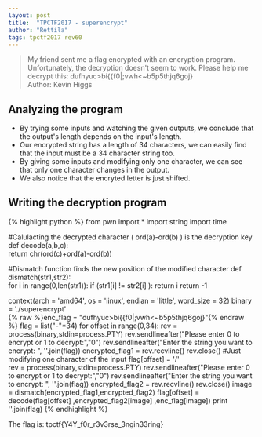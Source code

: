 ```yaml
---
layout: post
title:  "TPCTF2017 - superencrypt"
author: "Rettila"
tags: tpctf2017 rev60
---
```


> My friend sent me a flag encrypted with an encryption program. Unfortunately, the decryption doesn't seem to work. Please help me decrypt this: dufhyuc\>bi\{\{f0\|;vwh\<\~b5p5thjq6goj\}  
Author: Kevin Higgs

## Analyzing the program
- By trying some inputs and watching the given outputs, we conclude that the output's length depends on the input's length.
- Our encrypted string has a length of 34 characters, we can easily find that the input must be a 34 character string too.
- By giving some inputs and modifying only one character, we can see that only one character changes in the output. 
- We also notice that the encryted letter is just shifted.

## Writing the decryption program
{% highlight python %}
from pwn import *
import string
import time

#Calulacting the decrypted character ( ord(a)-ord(b) ) is the decryption key
def decode(a,b,c):	
	return chr(ord(c)+ord(a)-ord(b)) 

#Dismatch function finds the new position of the modified character
def dismatch(str1,str2):	
    for i in range(0,len(str1)):
        if (str1[i] != str2[i] ):
            return i
    return -1
	
context(arch = 'amd64', os = 'linux', endian = 'little', word_size = 32)
binary = './superencrypt'  
{% raw %}enc_flag = "dufhyuc>bi{{f0|;vwh<~b5p5thjq6goj}"{% endraw %}
flag = list("-"*34)
for offset in range(0,34):
    rev = process(binary,stdin=process.PTY)
    rev.sendlineafter("Please enter 0 to encrypt or 1 to decrypt:","0")
    rev.sendlineafter("Enter the string you want to encrypt: ", ''.join(flag))
    encrypted_flag1 = rev.recvline()
    rev.close()
    #Just modifying one character of the input
    flag[offset] = '/'	
    rev = process(binary,stdin=process.PTY)
    rev.sendlineafter("Please enter 0 to encrypt or 1 to decrypt:","0")
    rev.sendlineafter("Enter the string you want to encrypt: ", ''.join(flag))
    encrypted_flag2 = rev.recvline()
    rev.close()
    image = dismatch(encrypted_flag1,encrypted_flag2)
    flag[offset] = decode(flag[offset] ,encrypted_flag2[image] ,enc_flag[image])
    print ''.join(flag)
{% endhighlight %}

The flag is: tpctf\{Y4Y_f0r_r3v3rse_3ngin33ring\}
